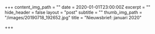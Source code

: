 +++
content_img_path = ""
date = 2020-01-01T23:00:00Z
excerpt = ""
hide_header = false
layout = "post"
subtitle = ""
thumb_img_path = "/images/20190718_192652.jpg"
title = "Nieuwsbrief: januari 2020"

+++
